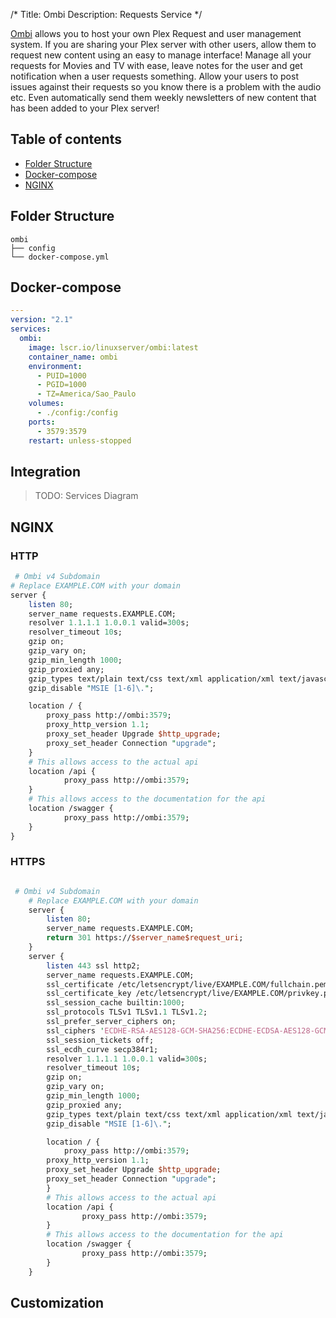 /*
Title: Ombi
Description: Requests Service
*/

[Ombi](https://ombi.io/) allows you to host your own Plex Request and user management system. If you are sharing your Plex server with other users, allow them to request new content using an easy to manage interface! Manage all your requests for Movies and TV with ease, leave notes for the user and get notification when a user requests something. Allow your users to post issues against their requests so you know there is a problem with the audio etc. Even automatically send them weekly newsletters of new content that has been added to your Plex server!

## Table of contents
- [Folder Structure](#folder-structure)
- [Docker-compose](#docker-compose)
- [NGINX](#nginx)

## Folder Structure
```
ombi
├── config
└── docker-compose.yml
```

## Docker-compose
```yaml
---
version: "2.1"
services:
  ombi:
    image: lscr.io/linuxserver/ombi:latest
    container_name: ombi
    environment:
      - PUID=1000
      - PGID=1000
      - TZ=America/Sao_Paulo
    volumes:
      - ./config:/config
    ports:
      - 3579:3579
    restart: unless-stopped
```
## Integration

> TODO: Services Diagram

## NGINX

### HTTP

```perl
 # Ombi v4 Subdomain
# Replace EXAMPLE.COM with your domain
server {
    listen 80;
    server_name requests.EXAMPLE.COM;
    resolver 1.1.1.1 1.0.0.1 valid=300s;
    resolver_timeout 10s;
    gzip on;
    gzip_vary on;
    gzip_min_length 1000;
    gzip_proxied any;
    gzip_types text/plain text/css text/xml application/xml text/javascript application/x-javascript image/svg+xml;
    gzip_disable "MSIE [1-6]\.";

    location / {
        proxy_pass http://ombi:3579;
        proxy_http_version 1.1;
        proxy_set_header Upgrade $http_upgrade;
        proxy_set_header Connection "upgrade";
    }
    # This allows access to the actual api
    location /api {
            proxy_pass http://ombi:3579;
    }
    # This allows access to the documentation for the api
    location /swagger {
            proxy_pass http://ombi:3579;
    }
}

```
### HTTPS
```perl

 # Ombi v4 Subdomain
    # Replace EXAMPLE.COM with your domain
    server {
        listen 80;
        server_name requests.EXAMPLE.COM;
        return 301 https://$server_name$request_uri;
    }
    server {
        listen 443 ssl http2;
        server_name requests.EXAMPLE.COM;
        ssl_certificate /etc/letsencrypt/live/EXAMPLE.COM/fullchain.pem;
        ssl_certificate_key /etc/letsencrypt/live/EXAMPLE.COM/privkey.pem;
        ssl_session_cache builtin:1000;
        ssl_protocols TLSv1 TLSv1.1 TLSv1.2;
        ssl_prefer_server_ciphers on;
        ssl_ciphers 'ECDHE-RSA-AES128-GCM-SHA256:ECDHE-ECDSA-AES128-GCM-SHA256:ECDHE-RSA-AES256-GCM-SHA384:ECDHE-ECDSA-AES256-GCM-SHA384:DHE-RSA-AES128-GCM-SHA256:DHE-DSS-AES128-GCM-SHA256:kEDH+AESGCM:ECDHE-RSA-AES128-SHA256:ECDHE-ECDSA-AES128-SHA256:ECDHE-RSA-AES128-SHA:ECDHE-ECDSA-AES128-SHA:ECDHE-RSA-AES256-SHA384:ECDHE-ECDSA-AES256-SHA384:ECDHE-RSA-AES256-SHA:ECDHE-ECDSA-AES256-SHA:DHE-RSA-AES128-SHA256:DHE-RSA-AES128-SHA:DHE-DSS-AES128-SHA256:DHE-RSA-AES256-SHA256:DHE-DSS-AES256-SHA:DHE-RSA-AES256-SHA:ECDHE-RSA-DES-CBC3-SHA:ECDHE-ECDSA-DES-CBC3-SHA:AES128-GCM-SHA256:AES256-GCM-SHA384:AES128-SHA256:AES256-SHA256:AES128-SHA:AES256-SHA:AES:CAMELLIA:DES-CBC3-SHA:!aNULL:!eNULL:!EXPORT:!DES:!RC4:!MD5:!PSK:!aECDH:!EDH-DSS-DES-CBC3-SHA:!EDH-RSA-DES-CBC3-SHA:!KRB5-DES-CBC3-SHA';
        ssl_session_tickets off;
        ssl_ecdh_curve secp384r1;
        resolver 1.1.1.1 1.0.0.1 valid=300s;
        resolver_timeout 10s;
        gzip on;
        gzip_vary on;
        gzip_min_length 1000;
        gzip_proxied any;
        gzip_types text/plain text/css text/xml application/xml text/javascript application/x-javascript image/svg+xml;
        gzip_disable "MSIE [1-6]\.";

        location / {
            proxy_pass http://ombi:3579;
        proxy_http_version 1.1;
        proxy_set_header Upgrade $http_upgrade;
        proxy_set_header Connection "upgrade";
        }
        # This allows access to the actual api
        location /api {
                proxy_pass http://ombi:3579;
        }
        # This allows access to the documentation for the api
        location /swagger {
                proxy_pass http://ombi:3579;
        }
    }

```
## Customization
